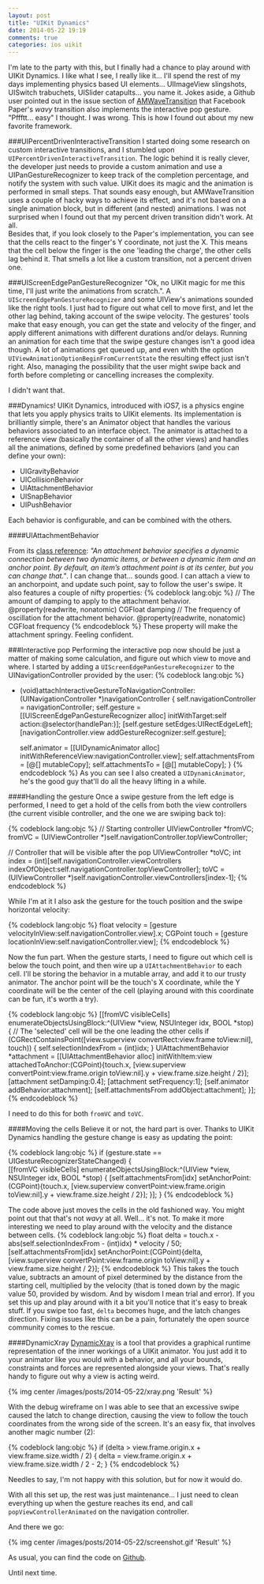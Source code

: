 ```yaml
---
layout: post
title: "UIKit Dynamics"
date: 2014-05-22 19:19
comments: true
categories: ios uikit 
---
```

I'm late to the party with this, but I finally had a chance to play around with UIKit Dynamics. I like what I see, I really like it... I'll spend the rest of my days implementing physics based UI elements... UIImageView slingshots, UISwitch trabuchets, UISlider catapults... you name it. Jokes aside, a Github user pointed out in the issue section of [AMWaveTransition](https://github.com/andreamazz/AMWaveTransition) that Facebook Paper's _wavy_ transition also implements the interactive pop gesture. "Pffftt... easy" I thought. I was wrong. This is how I found out about my new favorite framework. 
<!-- More -->
###UIPercentDrivenInteractiveTransition
I started doing some research on custom interactive transitions, and I stumbled upon `UIPercentDrivenInteractiveTransition`. The logic behind it is really clever, the developer just needs to provide a custom animation and use a UIPanGestureRecognizer to keep track of the completion percentage, and notify the system with such value. UIKit does its magic and the animation is performed in small steps. 
That sounds easy enough, but AMWaveTransition uses a couple of hacky ways to achieve its effect, and it's not based on a single animation block, but in different (and nested) animations. 
I was not surprised when I found out that my percent driven transition didn't work. At all.  
Besides that, if you look closely to the Paper's implementation, you can see that the cells react to the finger's Y coordinate, not just the X. This means that the cell below the finger is the one 'leading the charge', the other cells lag behind it. That smells a lot like a custom transition, not a percent driven one.

###UIScreenEdgePanGestureRecognizer
"Ok, no UIKit magic for me this time, I'll just write the animations from scratch.". A `UIScreenEdgePanGestureRecognizer` and some UIView's animations sounded like the right tools. I just had to figure out what cell to move first, and let the other lag behind, taking account of the swipe velocity. The gestures' tools make that easy enough, you can get the state and velocity of the finger, and apply different animations with different durations and/or delays. Running an animation for each time that the swipe gesture changes isn't a good idea though. A lot of animations get queued up, and even whith the option `UIViewAnimationOptionBeginFromCurrentState` the resulting effect just isn't right. Also, managing the possibility that the user might swipe back and forth before completing or cancelling increases the complexity. 

I didn't want that.

###Dynamics!
UIKit Dynamics, introduced with iOS7, is a physics engine that lets you apply physics traits to UIKit elements. Its implementation is brilliantly simple, there's an Animator object that handles the various behaviors associated to an interface object. The animator is attached to a reference view (basically the container of all the other views) and handles all the animations, defined by some predefined behaviors (and you can define your own): 

- UIGravityBehavior
- UICollisionBehavior
- UIAttachmentBehavior
- UISnapBehavior
- UIPushBehavior

Each behavior is configurable, and can be combined with the others. 

####UIAttachmentBehavior

From its [class reference](https://developer.apple.com/library/ios/documentation/uikit/reference/UIAttachmentBehavior_Class/Reference/Reference.html): _"An attachment behavior specifies a dynamic connection between two dynamic items, or between a dynamic item and an anchor point. By default, an item’s attachment point is at its center, but you can change that."_. I can change that... sounds good. I can attach a view to an anchorpoint, and update such point, say to follow the user's swipe. It also features a couple of nifty properties:
{% codeblock lang:objc %}
// The amount of damping to apply to the attachment behavior.
@property(readwrite, nonatomic) CGFloat damping
// The frequency of oscillation for the attachment behavior.
@property(readwrite, nonatomic) CGFloat frequency
{% endcodeblock %}
These property will make the attachment springy. Feeling confident.

###Interactive pop
Performing the interactive pop now should be just a matter of making some calculation, and figure out which view to move and where. I started by adding a `UIScreenEdgePanGestureRecognizer` to the UINavigationController provided by the user:
{% codeblock lang:objc %}
- (void)attachInteractiveGestureToNavigationController:(UINavigationController *)navigationController
{
    self.navigationController = navigationController;
    self.gesture = [[UIScreenEdgePanGestureRecognizer alloc] initWithTarget:self action:@selector(handlePan:)];
    [self.gesture setEdges:UIRectEdgeLeft];
    [navigationController.view addGestureRecognizer:self.gesture];
    
    self.animator = [[UIDynamicAnimator alloc] initWithReferenceView:navigationController.view];
    self.attachmentsFrom = [@[] mutableCopy];
    self.attachmentsTo = [@[] mutableCopy];
}
{% endcodeblock %}
As you can see I also created a `UIDynamicAnimator`, he's the good guy that'll do all the heavy lifting in a while.

####Handling the gesture
Once a swipe gesture from the left edge is performed, I need to get a hold of the cells from both the view controllers (the current visible controller, and the one we are swiping back to):

{% codeblock lang:objc %}
// Starting controller
UIViewController<AMWaveTransitioning> *fromVC;
fromVC = (UIViewController<AMWaveTransitioning> *)self.navigationController.topViewController;

// Controller that will be visible after the pop
UIViewController<AMWaveTransitioning> *toVC;
int index = (int)[self.navigationController.viewControllers indexOfObject:self.navigationController.topViewController];
toVC = (UIViewController<AMWaveTransitioning> *)self.navigationController.viewControllers[index-1];
{% endcodeblock %}

While I'm at it I also ask the gesture for the touch position and the swipe horizontal velocity:

{% codeblock lang:objc %}
float velocity = [gesture velocityInView:self.navigationController.view].x;
CGPoint touch = [gesture locationInView:self.navigationController.view];
{% endcodeblock %}

Now the fun part. When the gesture starts, I need to figure out which cell is below the touch point, and then wire up a `UIAttachmentBehavior` to each cell. I'll be storing the behavior in a mutable array, and add it to our trusty animator. The anchor point will be the touch's X coordinate, while the Y coordinate will be the center of the cell (playing around with this coordinate can be fun, it's worth a try). 

{% codeblock lang:objc %}
[[fromVC visibleCells] enumerateObjectsUsingBlock:^(UIView *view, NSUInteger idx, BOOL *stop) {
    // The 'selected' cell will be the one leading the other cells
    if (CGRectContainsPoint([view.superview convertRect:view.frame toView:nil], touch)) {
        self.selectionIndexFrom = (int)idx;
    }
    UIAttachmentBehavior *attachment = [[UIAttachmentBehavior alloc] initWithItem:view
                                                                 attachedToAnchor:(CGPoint){touch.x, [view.superview convertPoint:view.frame.origin toView:nil].y + view.frame.size.height / 2}];
    [attachment setDamping:0.4];
    [attachment setFrequency:1];
    [self.animator addBehavior:attachment];
    [self.attachmentsFrom addObject:attachment];
}];
{% endcodeblock %}

I need to do this for both `fromVC` and `toVC`. 

####Moving the cells
Believe it or not, the hard part is over. Thanks to UIKit Dynamics handling the gesture change is easy as updating the point:

{% codeblock lang:objc %}
if (gesture.state == UIGestureRecognizerStateChanged) {        
  [[fromVC visibleCells] enumerateObjectsUsingBlock:^(UIView *view, NSUInteger idx, BOOL *stop) {
      [self.attachmentsFrom[idx] setAnchorPoint:(CGPoint){touch.x, [view.superview convertPoint:view.frame.origin toView:nil].y + view.frame.size.height / 2}];
  }];
}
{% endcodeblock %}

The code above just moves the cells in the old fashioned way. You might point out that that's not _wavy_ at all. Well... it's not. 
To make it more interesting we need to play around with the velocity and the distance between cells.
{% codeblock lang:objc %}
float delta = touch.x - abs(self.selectionIndexFrom - (int)idx) * velocity / 50;
[self.attachmentsFrom[idx] setAnchorPoint:(CGPoint){delta, [view.superview convertPoint:view.frame.origin toView:nil].y + view.frame.size.height / 2}];
{% endcodeblock %}
This takes the touch value, subtracts an amount of pixel determined by the distance from the starting cell, multiplied by the velocity (that is toned down by the magic value 50, provided by wisdom. And by wisdom I mean trial and error). 
If you set this up and play around with it a bit you'll notice that it's easy to break stuff. If you swipe too fast, `delta` becomes huge, and the latch changes direction. Fixing issues like this can be a pain, fortunately the open source community comes to the rescue.

####DynamicXray
[DynamicXray](http://dynamicxray.net/) is a tool that provides a graphical runtime representation of the inner workings of a UIKit animator. You just add it to your animator like you would with a behavior, and all your bounds, constraints and forces are represented alongside your views. That's really handy to figure out why a view is acting weird.

{% img center /images/posts/2014-05-22/xray.png 'Result' %} 

With the debug wireframe on I was able to see that an excessive swipe caused the latch to change direction, causing the view to follow the touch coordinates from the wrong side of the screen. It's an easy fix, that involves another magic number (2):

{% codeblock lang:objc %}
if (delta > view.frame.origin.x + view.frame.size.width / 2) {
    delta = view.frame.origin.x + view.frame.size.width / 2 - 2;
}
{% endcodeblock %}

Needles to say, I'm not happy with this solution, but for now it would do.

With all this set up, the rest was just maintenance... I just need to clean everything up when the gesture reaches its end, and call `popViewControllerAnimated` on the navigation controller.

And there we go:

{% img center /images/posts/2014-05-22/screenshot.gif 'Result' %} 

As usual, you can find the code on [Github](https://github.com/andreamazz/AMWaveTransition).

Until next time.


